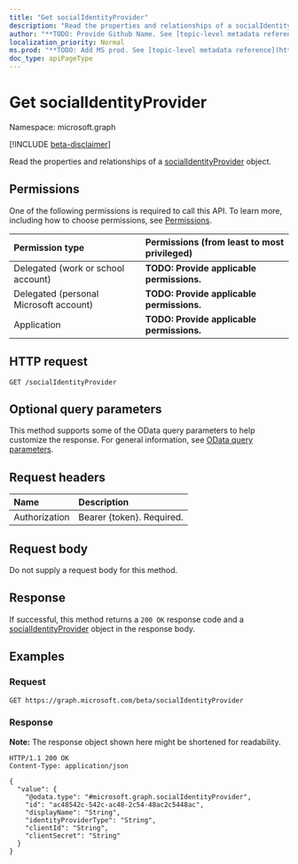 ```yaml
---
title: "Get socialIdentityProvider"
description: "Read the properties and relationships of a socialIdentityProvider object."
author: "**TODO: Provide Github Name. See [topic-level metadata reference](https://msgo.azurewebsites.net/add/document/guidelines/metadata.html#topic-level-metadata)**"
localization_priority: Normal
ms.prod: "**TODO: Add MS prod. See [topic-level metadata reference](https://msgo.azurewebsites.net/add/document/guidelines/metadata.html#topic-level-metadata)**"
doc_type: apiPageType
---
```


# Get socialIdentityProvider
Namespace: microsoft.graph

[!INCLUDE [beta-disclaimer](../../includes/beta-disclaimer.md)]

Read the properties and relationships of a [socialIdentityProvider](../resources/socialidentityprovider.md) object.

## Permissions
One of the following permissions is required to call this API. To learn more, including how to choose permissions, see [Permissions](/graph/permissions-reference).

|Permission type|Permissions (from least to most privileged)|
|:---|:---|
|Delegated (work or school account)|**TODO: Provide applicable permissions.**|
|Delegated (personal Microsoft account)|**TODO: Provide applicable permissions.**|
|Application|**TODO: Provide applicable permissions.**|

## HTTP request

<!-- {
  "blockType": "ignored"
}
-->
``` http
GET /socialIdentityProvider
```

## Optional query parameters
This method supports some of the OData query parameters to help customize the response. For general information, see [OData query parameters](/graph/query-parameters).

## Request headers
|Name|Description|
|:---|:---|
|Authorization|Bearer {token}. Required.|

## Request body
Do not supply a request body for this method.

## Response

If successful, this method returns a `200 OK` response code and a [socialIdentityProvider](../resources/socialidentityprovider.md) object in the response body.

## Examples

### Request
<!-- {
  "blockType": "request",
  "name": "get_socialidentityprovider"
}
-->
``` http
GET https://graph.microsoft.com/beta/socialIdentityProvider
```


### Response
**Note:** The response object shown here might be shortened for readability.
<!-- {
  "blockType": "response",
  "truncated": true,
  "@odata.type": "microsoft.graph.socialIdentityProvider"
}
-->
``` http
HTTP/1.1 200 OK
Content-Type: application/json

{
  "value": {
    "@odata.type": "#microsoft.graph.socialIdentityProvider",
    "id": "ac48542c-542c-ac48-2c54-48ac2c5448ac",
    "displayName": "String",
    "identityProviderType": "String",
    "clientId": "String",
    "clientSecret": "String"
  }
}
```

